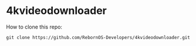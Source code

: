 # 4kvideodownloader

How to clone this repo:

```
git clone https://github.com/RebornOS-Developers/4kvideodownloader.git
```

